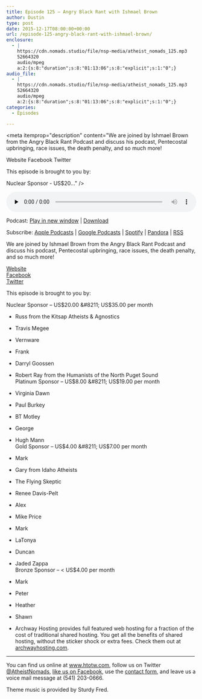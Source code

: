 ```yaml
---
title: Episode 125 – Angry Black Rant with Ishmael Brown
author: Dustin
type: post
date: 2015-12-17T08:00:00+00:00
url: /episode-125-angry-black-rant-with-ishmael-brown/
enclosure:
  - |
    https://cdn.nomads.studio/file/nsp-media/atheist_nomads_125.mp3
    52664320
    audio/mpeg
    a:2:{s:8:"duration";s:8:"01:13:06";s:8:"explicit";s:1:"0";}
audio_file:
  - |
    https://cdn.nomads.studio/file/nsp-media/atheist_nomads_125.mp3
    52664320
    audio/mpeg
    a:2:{s:8:"duration";s:8:"01:13:06";s:8:"explicit";s:1:"0";}
categories:
  - Episodes

---
```

<div itemscope itemtype="http://schema.org/AudioObject">
  <meta itemprop="name" content="Episode 125 &#8211; Angry Black Rant with Ishmael Brown" />
  
  <meta itemprop="uploadDate" content="2015-12-17T01:00:00-07:00" />
  
  <meta itemprop="encodingFormat" content="audio/mpeg" />
  
  <meta itemprop="duration" content="PT1H13M06S" />
  
  <meta itemprop="description" content="We are joined by Ishmael Brown from the Angry Black Rant Podcast and discuss his podcast, Pentecostal upbringing, race issues, the death penalty, and so much more!

Website
Facebook
Twitter

This episode is brought to you by:

Nuclear Sponsor - US$20..." />
  
  <meta itemprop="contentUrl" content="https://dts.podtrac.com/redirect.mp3/cdn.nomads.studio/file/nsp-media/atheist_nomads_125.mp3" />
  
  <meta itemprop="contentSize" content="50.2" />
  </p> 
  
  <div class="powerpress_player" id="powerpress_player_8382">
    <audio class="wp-audio-shortcode" id="audio-5111-126" preload="none" style="width: 100%;" controls="controls"><source type="audio/mpeg" src="https://dts.podtrac.com/redirect.mp3/cdn.nomads.studio/file/nsp-media/atheist_nomads_125.mp3?_=126" /><a href="https://dts.podtrac.com/redirect.mp3/cdn.nomads.studio/file/nsp-media/atheist_nomads_125.mp3">https://dts.podtrac.com/redirect.mp3/cdn.nomads.studio/file/nsp-media/atheist_nomads_125.mp3</a></audio>
  </div>
</div>

<p class="powerpress_links powerpress_links_mp3">
  Podcast: <a href="https://dts.podtrac.com/redirect.mp3/cdn.nomads.studio/file/nsp-media/atheist_nomads_125.mp3" class="powerpress_link_pinw" target="_blank" title="Play in new window" onclick="return powerpress_pinw('https://htotw.com/?powerpress_pinw=5111-podcast');" rel="nofollow">Play in new window</a> | <a href="https://dts.podtrac.com/redirect.mp3/cdn.nomads.studio/file/nsp-media/atheist_nomads_125.mp3" class="powerpress_link_d" title="Download" rel="nofollow" download="atheist_nomads_125.mp3">Download</a>
</p>

<p class="powerpress_links powerpress_subscribe_links">
  Subscribe: <a href="https://podcasts.apple.com/us/podcast/humanists-take-on-the-world/id530050098?mt=2&ls=1" class="powerpress_link_subscribe powerpress_link_subscribe_itunes" target="_blank" title="Subscribe on Apple Podcasts" rel="nofollow">Apple Podcasts</a> | <a href="https://www.google.com/podcasts?feed=aHR0cDovL2F0aGVpc3Rub21hZHMubGlic3luLmNvbS9yc3M%3D" class="powerpress_link_subscribe powerpress_link_subscribe_googleplay" target="_blank" title="Subscribe on Google Podcasts" rel="nofollow">Google Podcasts</a> | <a href="https://open.spotify.com/show/3LzK2xZGike6Tc1GEMtMbr?si=LieN9SNuTpq96smuaUsH8A" class="powerpress_link_subscribe powerpress_link_subscribe_spotify" target="_blank" title="Subscribe on Spotify" rel="nofollow">Spotify</a> | <a href="https://www.pandora.com/podcast/atheist-nomads/PC:10122?corr=62071012&part=ug" class="powerpress_link_subscribe powerpress_link_subscribe_pandora" target="_blank" title="Subscribe on Pandora" rel="nofollow">Pandora</a> | <a href="https://htotw.com/feed/podcast/" class="powerpress_link_subscribe powerpress_link_subscribe_rss" target="_blank" title="Subscribe via RSS" rel="nofollow">RSS</a>
</p>

We are joined by Ishmael Brown from the Angry Black Rant Podcast and discuss his podcast, Pentecostal upbringing, race issues, the death penalty, and so much more!

<a href="http://angryblackrant.com/" target="_blank" rel="noopener">Website</a>  
<a href="https://www.facebook.com/AngryBlackRant/" target="_blank" rel="noopener">Facebook</a>  
<a href="https://twitter.com/angryblackrant" target="_blank" rel="noopener">Twitter</a>

This episode is brought to you by:

Nuclear Sponsor &#8211; US$20.00 &#8211; US$35.00 per month  
* Russ from the Kitsap Atheists & Agnostics  
* Travis Megee  
* Vernware  
* Frank  
* Darryl Goossen  
* Robert Ray from the Humanists of the North Puget Sound  
Platinum Sponsor &#8211; US$8.00 &#8211; US$19.00 per month  
* Virginia Dawn  
* Paul Burkey  
* BT Motley  
* George  
* Hugh Mann  
Gold Sponsor &#8211; US$4.00 &#8211; US$7.00 per month  
* Mark  
* Gary from Idaho Atheists  
* The Flying Skeptic  
* Renee Davis-Pelt  
* Alex  
* Mike Price  
* Mark  
* LaTonya  
* Duncan  
* Jaded Zappa  
Bronze Sponsor &#8211; < US$4.00 per month  
* Mark  
* Peter  
* Heather  
* Shawn

* Archway Hosting provides full featured web hosting for a fraction of the cost of traditional shared hosting. You get all the benefits of shared hosting, without the sticker shock or extra fees. Check them out at <a href="http://archwayhosting.com/" target="_blank" rel="noopener">archwayhosting.com</a>.

<hr width="500" />

You can find us online at <a href="https://www.htotw.com/" target="_blank" rel="noopener">www.htotw.com</a>, follow us on Twitter <a href="https://htotw.com/twitter" target="_blank" rel="noopener">@AtheistNomads</a>, <a href="https://htotw.com/facebook" target="_blank" rel="noopener">like us on Facebook</a>, use the [contact form](https://htotw.com/contact), and leave us a voice mail message at (541) 203-0666.

Theme music is provided by Sturdy Fred.